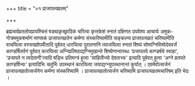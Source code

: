 +++
title = "०१ प्राजापत्यव्रतम्"

+++

ब्रह्मचर्यव्रतलोपप्रायश्चित्तं षडब्दकृच्छ्रादिकं चरित्वा कृत्तकेशं स्नातं दक्षिणत उपवेश्य आचार्यः अमुक-गोत्रममुकशर्माणं माणवकं प्राजापत्यव्रतेन कर्मणा संस्करिष्यामीति सङ्कल्प्य प्राजापत्यव्रतं चरिष्यामीति वाचयित्वा वस्त्रयज्ञोपवीतादि पूर्ववत् धारयित्वा पुरातनानि त्याजयित्वा स्नातं शिष्यं सोमाग्निविश्वेदेववर्जं काण्डर्षितर्पणं पूर्ववत् कारयित्वा अग्निप्रतिष्ठाद्यग्निमुखान्ते शिष्येणान्वारब्धः ‘प्रजापतये काण्डर्षये स्वाहा', 'प्रजापते न त्वदेतानी'त्यादि षड्भिः प्रतिमन्त्रं हुत्वा 'सांहितीभ्यो देवताभ्यः' इत्यादि पूर्ववत् हुत्वा 'अग्ने व्रतपते काण्डर्षिभ्यः' इत्यादिभिः चतुर्भिः उपस्थानं कारयित्वा जयाद्यग्न्युपस्थानान्तं कुर्यात् । एवमेवोत्सर्जनं प्राजापत्यव्रतोत्सर्जनेन कर्मणा संस्करिष्यामि । प्राजापत्यव्रतोत्सर्जनं चरिष्यामि प्राजापत्यव्रतमचारिषम् इति भेदः ।
